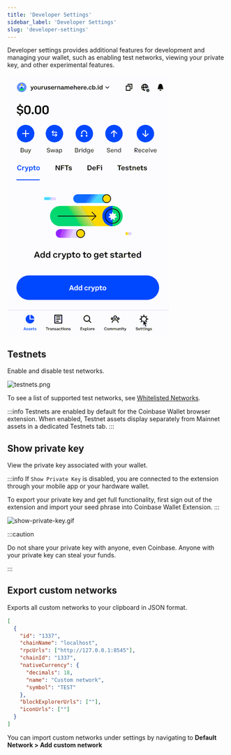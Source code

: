 ```yaml
---
title: 'Developer Settings'
sidebar_label: 'Developer Settings'
slug: 'developer-settings'
---
```


Developer settings provides additional features for development and managing your wallet, such as enabling test networks, viewing your private key, and other experimental features.

![new-developer-settings.gif](../../../assets/images/wallet-sdk/developer-settings-overview.gif)

## Testnets

Enable and disable test networks.

![testnets.png](../assets/testnets.png)

To see a list of supported test networks, see [Whitelisted Networks](./whitelisted-networks.md).

:::info
Testnets are enabled by default for the Coinbase Wallet browser extension. When enabled, Testnet assets display separately from Mainnet assets in a dedicated Testnets tab.
:::

## Show private key

View the private key associated with your wallet.

:::info
If `Show Private Key` is disabled, you are connected to the extension through your mobile app or your hardware wallet.

To export your private key and get full functionality, first sign out of the extension and import your seed phrase into Coinbase Wallet Extension.
:::

![show-private-key.gif](../assets/show-private-key.gif)

:::caution

Do not share your private key with anyone, even Coinbase. Anyone with your private key can steal your funds.

:::

## Export custom networks

Exports all custom networks to your clipboard in JSON format.

```json
[
  {
    "id": "1337",
    "chainName": "localhost",
    "rpcUrls": ["http://127.0.0.1:8545"],
    "chainId": "1337",
    "nativeCurrency": {
      "decimals": 18,
      "name": "Custom network",
      "symbol": "TEST"
    },
    "blockExplorerUrls": [""],
    "iconUrls": [""]
  }
]
```

You can import custom networks under settings by navigating to **Default Network > Add custom network**
